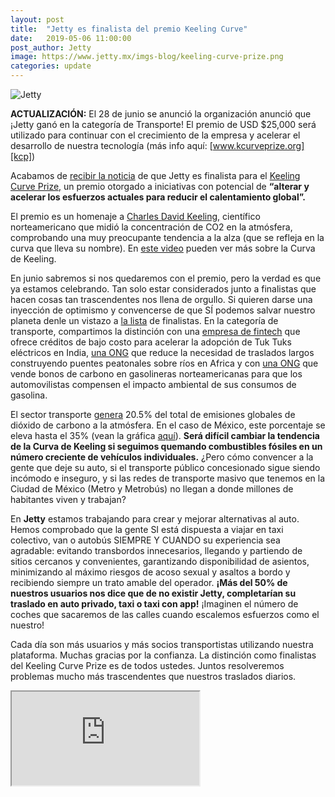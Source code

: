 ```yaml
---
layout: post
title:  "Jetty es finalista del premio Keeling Curve"
date:   2019-05-06 11:00:00
post_author: Jetty
image: https://www.jetty.mx/imgs-blog/keeling-curve-prize.png
categories: update
---
```

![Jetty]({{site.baseurl}}/imgs-blog/keeling-curve-prize.png)

<b>ACTUALIZACIÓN:</b> El 28 de junio se anunció la organización anunció que ¡Jetty ganó en la categoría de Transporte! El premio de USD $25,000 será utilizado para continuar con el crecimiento de la empresa y acelerar el desarrollo de nuestra tecnología (más info aquí: [www.kcurveprize.org][kcp])

Acabamos de [recibir la noticia][noticia] de que Jetty es finalista para el [Keeling Curve Prize,][keeling] un premio otorgado a iniciativas con potencial de <b>“alterar y acelerar los esfuerzos actuales para reducir el calentamiento global”.</b>

El premio es un homenaje a [Charles David Keeling,][charles] científico norteamericano que midió la concentración de CO2 en la atmósfera, comprobando una muy preocupante tendencia a la alza (que se refleja en la curva que lleva su nombre). En [este video][video] pueden ver más sobre la Curva de Keeling.

En junio sabremos si nos quedaremos con el premio, pero la verdad es que ya estamos celebrando. Tan solo estar considerados junto a finalistas que hacen cosas tan trascendentes nos llena de orgullo. Si quieren darse una inyección de optimismo y convencerse de que SÍ podemos salvar nuestro planeta denle un vistazo a [la lista][noticia] de finalistas. En la categoría de transporte, compartimos la distinción con una [empresa de fintech][tree] que ofrece créditos de bajo costo para acelerar la adopción de Tuk Tuks eléctricos en India, [una ONG][ong] que reduce la necesidad de traslados largos construyendo puentes peatonales sobre ríos en Africa y con [una ONG][ong2] que vende bonos de carbono en gasolineras norteamericanas para que los automovilistas compensen el impacto ambiental de sus consumos de gasolina.

El sector transporte [genera][genera] 20.5% del total de emisiones globales de dióxido de carbono a la atmósfera. En el caso de México, este porcentaje se eleva hasta el 35% (vean la gráfica [aquí][grafica]). <b>Será difícil cambiar la tendencia de la Curva de Keeling si seguimos quemando combustibles fósiles en un número creciente de vehículos individuales.</b> ¿Pero cómo convencer a la gente que deje su auto, si el transporte público concesionado sigue siendo incómodo e inseguro, y si las redes de transporte masivo que tenemos en la Ciudad de México (Metro y Metrobús) no llegan a donde millones de habitantes viven y trabajan?

En <b>Jetty</b> estamos trabajando para crear y mejorar alternativas al auto. Hemos comprobado que la gente SI está dispuesta a viajar en taxi colectivo, van o autobús SIEMPRE Y CUANDO su experiencia sea agradable: evitando transbordos innecesarios, llegando y partiendo de sitios cercanos y convenientes, garantizando disponibilidad de asientos, minimizando al máximo riesgos de acoso sexual y asaltos a bordo y recibiendo siempre un trato amable del operador. <b>¡Más del 50% de nuestros usuarios nos dice que de no existir Jetty, completarían su traslado en auto privado, taxi o taxi con app!</b> ¡Imaginen el número de coches que sacaremos de las calles cuando escalemos esfuerzos como el nuestro!

Cada día son más usuarios y más socios transportistas utilizando nuestra plataforma. Muchas gracias por la confianza. La distinción como finalistas del Keeling Curve Prize es de todos ustedes. Juntos resolveremos problemas mucho más trascendentes que nuestros traslados diarios.

<div class="embed-responsive embed-responsive-16by9">
  <iframe class="embed-responsive-item" src="https://www.youtube.com/embed/rEbE5fcnFVs" allowfullscreen></iframe>
</div>

[kcp]:https://www.kcurveprize.org
[noticia]:https://www.kcurveprize.org/2019-finalists
[keeling]:https://www.kcurveprize.org
[charles]:https://es.m.wikipedia.org/wiki/Charles_David_Keeling
[video]:https://youtu.be/rEbE5fcnFVs
[tree]:https://www.threewheelsunited.com
[ong]:https://bridgestoprosperity.org
[ong2]:https://greengasmovement.org
[genera]:https://greengasmovement.org
[grafica]:https://data.worldbank.org/indicator/EN.CO2.TRAN.ZS?contextual=aggregate&end=2014&locations=MX&start=1972&view=chart

